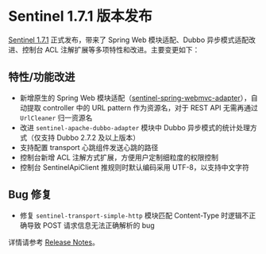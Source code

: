 # Sentinel 1.7.1 版本发布

[Sentinel 1.7.1](https://github.com/alibaba/Sentinel/releases/tag/1.7.1) 正式发布，带来了 Spring Web 模块适配、Dubbo 异步模式适配改进、控制台 ACL 注解扩展等多项特性和改进。主要变更如下：

## 特性/功能改进

- 新增原生的 Spring Web 模块适配（[sentinel-spring-webmvc-adapter](https://github.com/alibaba/Sentinel/tree/master/sentinel-adapter/sentinel-spring-webmvc-adapter)），自动提取 controller 中的 URL pattern 作为资源名，对于 REST API 无需再通过 `UrlCleaner` 归一资源名
- 改进 `sentinel-apache-dubbo-adapter` 模块中 Dubbo 异步模式的统计处理方式（仅支持 Dubbo 2.7.2 及以上版本）
- 支持配置 transport 心跳组件发送心跳的路径
- 控制台新增 ACL 注解方式扩展，方便用户定制细粒度的权限控制
- 控制台 SentinelApiClient 推规则时默认编码采用 UTF-8，以支持中文字符

## Bug 修复

- 修复 `sentinel-transport-simple-http` 模块匹配 Content-Type 时逻辑不正确导致 POST 请求信息无法正确解析的 bug


详情请参考 [Release Notes](https://github.com/alibaba/Sentinel/wiki/Release-Notes#171)。